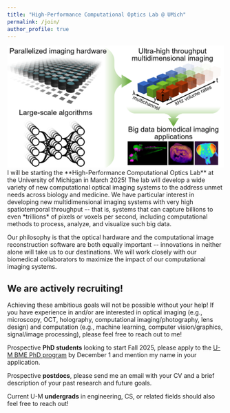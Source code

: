 ```yaml
---
title: "High-Performance Computational Optics Lab @ UMich"
permalink: /join/
author_profile: true
---
```

<center><img src="/images/lab_overview.png" alt="high-performance computational optics lab" width="700"/></center>  
I will be starting the **High-Performance Computational Optics Lab** at the University of Michigan in March 2025! The lab will develop a wide variety of new computational optical imaging systems to the address unmet needs across biology and medicine. We have particular interest in developing new multidimensional imaging systems with very high spatiotemporal throughput -- that is, systems that can capture billions to even *trillions* of pixels or voxels per second, including computational methods to process, analyze, and visualize such big data.  

Our philosophy is that the optical hardware and the computational image reconstruction software are both equally important -- innovations in neither alone will take us to our destinations. We will work closely with our biomedical collaborators to maximize the impact of our computational imaging systems.

## We are actively recruiting!
Achieving these ambitious goals will not be possible without your help! If you have experience in and/or are interested in optical imaging (e.g., microscopy, OCT, holography, computational imaging/photography, lens design) and computation (e.g., machine learning, computer vision/graphics, signal/image processing), please feel free to reach out to me!

Prospective **PhD students** looking to start Fall 2025, please apply to the [U-M BME PhD program](https://bme.umich.edu/academics/graduate/graduate-admissions/) by December 1 and mention my name in your application.

Prospective **postdocs**, please send me an email with your CV and a brief description of your past research and future goals.

Current U-M **undergrads** in engineering, CS, or related fields should also feel free to reach out!
